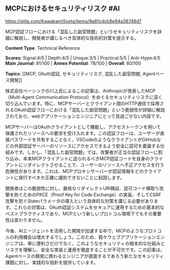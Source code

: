 ## MCPにおけるセキュリティリスク #AI

https://qiita.com/KawakamiSyota/items/9a81cdcb8e94a38748d7

MCP認証フローにおける「混乱した副官問題」というセキュリティリスクを詳細に解説し、開発者が講じるべき具体的な技術的対策を提示する。

**Content Type**: Technical Reference

**Scores**: Signal:4/5 | Depth:4/5 | Unique:3/5 | Practical:5/5 | Anti-Hype:4/5
**Main Journal**: 81/100 | **Annex Potential**: 78/100 | **Overall**: 80/100

**Topics**: [[MCP, OAuth認証, セキュリティリスク, 混乱した副官問題, Agentベース開発]]

株式会社ベーシックの川上氏によるこの記事は、Anthropicが発表したMCP（Multi-Agent Communication Protocol）をめぐるセキュリティリスクに深く切り込んでいます。特に、MCPサーバーとクライアント間のHTTP通信で採用されるOAuth認証フローにおける「混乱した副官問題」という脆弱性が詳細に解説されており、webアプリケーションエンジニアにとって見過ごせない内容です。

MCPサーバーはOAuthクライアントとして機能し、アクセストークンを用いて保護されたリソースへの要求を受け入れます。この認証フローは、ユーザーが直接パスワードを共有することなく、VSCodeのようなクライアントがGitHubなどの外部認証サーバーのリソースにアクセスできるよう安全に認可を委譲する仕組みです。しかし、「混乱した副官問題」では、攻撃者が正当な認証フローに割り込み、本来MCPクライアントに送られるべきMCP認証コードを自身のクライアントにリダイレクトさせることで、ユーザーのリソースへ不正アクセスを行う危険性があります。これは、MCPプロキシサーバーが認証情報をどのクライアントに発行すべきか正確に識別できないことに起因します。

開発者はこの脆弱性に対し、厳格なリダイレクトURI検証、認可コード横取り攻撃を防ぐためのPKCE（Proof Key for Code Exchange）の実装、そしてCSRF攻撃を防ぐStateパラメータの導入という具体的な対策を講じる必要があります。これらの対策は、OAuth認証システムをセキュアに運用するための基本的なベストプラクティスであり、MCPという新しいプロトコル環境下でもその重要性は変わりません。

今後、AIエージェントを活用した開発が加速する中で、MCPのようなプロトコルの利用機会は増大するでしょう。このため、我々ウェブアプリケーションエンジニアは、単に便利さだけでなく、このようなセキュリティの根本的な仕組みとリスクを理解し、安全な実装と運用を徹底することが不可欠です。この記事は、Agentベースの開発に携わるエンジニアが直面するであろう新たなセキュリティ課題に対し、実践的な指針を提供しています。